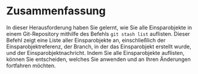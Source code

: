 # Zusammenfassung

In dieser Herausforderung haben Sie gelernt, wie Sie alle Einsparobjekte in einem Git-Repository mithilfe des Befehls `git stash list` auflisten. Dieser Befehl zeigt eine Liste aller Einsparobjekte an, einschließlich der Einsparobjektreferenz, der Branch, in der das Einsparobjekt erstellt wurde, und der Einsparobjektnachricht. Indem Sie alle Einsparobjekte auflisten, können Sie entscheiden, welches Sie anwenden und an Ihren Änderungen fortfahren möchten.
